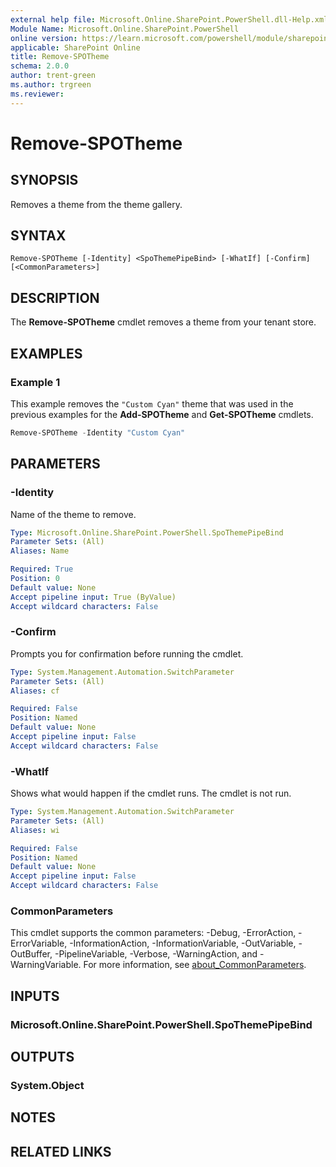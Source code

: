```yaml
---
external help file: Microsoft.Online.SharePoint.PowerShell.dll-Help.xml
Module Name: Microsoft.Online.SharePoint.PowerShell
online version: https://learn.microsoft.com/powershell/module/sharepoint-online/remove-spotheme
applicable: SharePoint Online
title: Remove-SPOTheme
schema: 2.0.0
author: trent-green
ms.author: trgreen
ms.reviewer:
---
```


# Remove-SPOTheme

## SYNOPSIS

Removes a theme from the theme gallery.

## SYNTAX

```
Remove-SPOTheme [-Identity] <SpoThemePipeBind> [-WhatIf] [-Confirm] [<CommonParameters>]
```

## DESCRIPTION

The **Remove-SPOTheme** cmdlet removes a theme from your tenant store.

## EXAMPLES

### Example 1

This example removes the `"Custom Cyan"` theme that was used in the previous examples for the **Add-SPOTheme** and **Get-SPOTheme** cmdlets.

```powershell
Remove-SPOTheme -Identity "Custom Cyan"
```

## PARAMETERS

### -Identity

Name of the theme to remove.

```yaml
Type: Microsoft.Online.SharePoint.PowerShell.SpoThemePipeBind
Parameter Sets: (All)
Aliases: Name

Required: True
Position: 0
Default value: None
Accept pipeline input: True (ByValue)
Accept wildcard characters: False
```

### -Confirm

Prompts you for confirmation before running the cmdlet.

```yaml
Type: System.Management.Automation.SwitchParameter
Parameter Sets: (All)
Aliases: cf

Required: False
Position: Named
Default value: None
Accept pipeline input: False
Accept wildcard characters: False
```

### -WhatIf

Shows what would happen if the cmdlet runs.
The cmdlet is not run.

```yaml
Type: System.Management.Automation.SwitchParameter
Parameter Sets: (All)
Aliases: wi

Required: False
Position: Named
Default value: None
Accept pipeline input: False
Accept wildcard characters: False
```

### CommonParameters

This cmdlet supports the common parameters: -Debug, -ErrorAction, -ErrorVariable, -InformationAction, -InformationVariable, -OutVariable, -OutBuffer, -PipelineVariable, -Verbose, -WarningAction, and -WarningVariable. For more information, see [about_CommonParameters](https://go.microsoft.com/fwlink/?LinkID=113216).

## INPUTS

### Microsoft.Online.SharePoint.PowerShell.SpoThemePipeBind

## OUTPUTS

### System.Object

## NOTES

## RELATED LINKS
